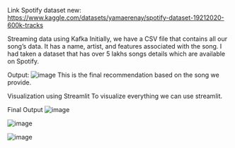 Link Spotify dataset new: https://www.kaggle.com/datasets/yamaerenay/spotify-dataset-19212020-600k-tracks

Streaming data using Kafka
Initially, we have a CSV file that contains all our song’s data. It has a name, artist, and features associated with the song. I had taken a dataset that has over 5 lakhs songs details which are available on Spotify. 

Output:
![image](https://github.com/AnhTuan114/Spotify_Recomment_KafkaStreaming/assets/102281198/4726033f-4eff-4567-ad34-278a0cb5d07d)
This is the final recommendation based on the song we provide. 

Visualization using Streamlit
To visualize everything we can use streamlit.

Final Output
![image](https://github.com/AnhTuan114/Spotify_Recomment_KafkaStreaming/assets/102281198/f3440f99-6cea-4e66-bd03-5b12a44b5fdc)

![image](https://github.com/AnhTuan114/Spotify_Recomment_KafkaStreaming/assets/102281198/be6c3fb7-6388-41bb-a1ad-3e25a76e4527)

![image](https://github.com/AnhTuan114/Spotify_Recomment_KafkaStreaming/assets/102281198/f8a1c1d1-90fc-455c-94b1-13ad51931dbe)
